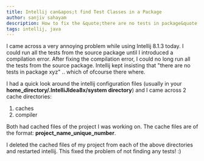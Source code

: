 ```yaml
---
title: Intellij can&apos;t find Test Classes in a Package
author: sanjiv sahayam
description: How to fix the &quote;there are no tests in package&quote; issue in Intellij 8.1.3
tags: intellij, java
---
```


 I came across a very annoying problem while using Intellij 8.1.3 today. I could run all the tests from the source package until I introduced a compilation error. After fixing the compilation error, I could no long run all the tests from the source package. Intellij kept insisting that "there are no tests in package xyz" .. which of ofcourse there where.

I had a quick look around the intellij configuration files (usually in your __home_directory/.IntelliJIdea8x/system directory__) and I came across 2 cache directories:

1. caches
2. compiler

Both had cached files of the project I was working on. The cache files are of the format: __project_name_unique_number__.

I deleted the cached files of my project from each of the above directories and restarted intellij. This fixed the problem of not finding any tests! :)